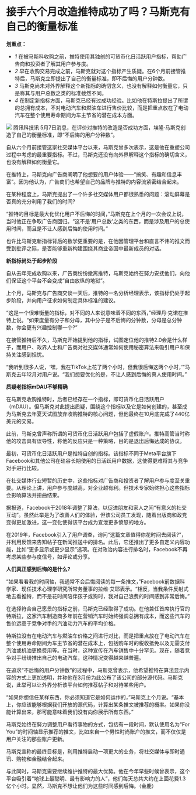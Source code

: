 # 接手六个月改造推特成功了吗？马斯克有自己的衡量标准

**划重点：**

  * _1_ 在被马斯科收购之前，推特使用其独创的可货币化日活跃用户指标，帮助广告商和投资者了解其用户参与度。
  * _2_ 早在收购交易完成之前，马斯克就对这个指标产生质疑。在6个月前接管推特后，马斯克立即提出了自己的衡量标准，即不后悔的用户分钟数。
  * _3_ 马斯克尚未对外界解释这个新指标的确切含义，也没有解释如何衡量它，只是称其与用户总数之类的标准截然不同。
  * _4_ 在制定新指标方面，马斯克已经有过成功经验。比如他在特斯拉提出了所谓的总拥有成本，不对电动汽车和燃油车进行售价比较，而是把重点放在了电动汽车在整个使用寿命期间为车主节省的潜在成本方面。

![](https://inews.gtimg.com/news_bt/O9fvl8O-HIuftJd5Hsp5oz99OxvejZ7HmXNGIrAIDQSvoAA/1000)
腾讯科技讯 5月7日消息，在评价对推特的改造是否成功方面，埃隆·马斯克创造了自己的衡量标准，即“不后悔的用户分钟数”。

自从六个月前接管这家社交媒体平台以来，马斯克曾多次表示，这是他在重塑公司过程中考虑的最重要指标。不过，马斯克还没有向外界解释这个指标的确切含义，也没有解释如何衡量它。

在推特上，马斯克向广告商阐明了他想要的用户体验——“搞笑、有趣和信息丰富”。因为他认为，广告商们也希望自己的品牌与推特的内容流紧密结合起来。

在某种程度上，马斯克提出了一个许多社交媒体用户都很熟悉的问题：滚动屏幕是否真的充分利用了我们的时间?

“推特的目标是最大化优化用户不后悔的时间，”马斯克在上个月的一次会议上说，当时他正在争取广告商回归。“这不是‘用户总数’之类的东西，而是涉及用户的总使用时间，而且是不让人感到后悔的使用时间。”

也许比马斯克新指标背后的数学更重要的是，在他因管理平台和直言不讳的推文而受到批评之际，是否能够重新构建围绕其商业帝国中最新成员的对话。

**新指标尚处于起步阶段**

自从去年完成收购以来，广告商纷纷撤离推特，马斯克始终在努力安抚他们，向他们保证这个平台不会变成“自由放纵的地狱”。

上个月，马斯克与广告商交谈一天后，推特的一名分析经理表示，该指标仍处于起步阶段，并向用户征求如何制定具体标准的建议。

“这是一个很难衡量的指标，对不同的人来说意味着不同的东西，”经理丹·克诺在推特上说。“如果度量有分子和分母，其中分子是不后悔的分钟数，分母是总分钟数，你会更有兴趣控制哪一个?”

在接管推特后不久，马斯克开始提到他的指标，试图定位他的推特2.0会是什么样子，而用户、政界人士和广告商对社交媒体通常如何使用秘密算法来吸引用户和保持关注感到担忧。

“我听到很多人说，‘嘿，我在TikTok上花了两个小时，但我很后悔这两个小时，’”马斯克去年12月对用户说。“我们想要优化的是，不让人感到后悔的真人使用时间。”

**质疑老指标mDAU不够精确**

在马斯克收购推特时，后者已经存在一个指标，即可货币化日活跃用户（mDAU）。但马斯克对此提出质疑，围绕这个指标以及它是如何创建的，甚至成为马斯克去年夏天试图放弃收购推特的核心问题，但他最终在10月底完成了440亿美元的交易。

此前，马斯克曾声称所谓的可货币化日活跃用户包括了虚假账户。推特高管当时称他的攻击具有误导性，称他的反应只是一种策略，目的是退出后悔达成的协议。

最初，可货币化日活跃用户是推特自创的指标。该指标不同于Meta平台旗下Facebook和其他公司在硅谷长期使用的日活跃用户数据，这使得更难将其与竞争对手进行比较。

在社交媒体行业短暂的历史中，这些指标对广告商和投资者了解用户参与度至关重要。从理论上讲，用户参与度越高，对企业越有利。但技术专家始终担心这些指标会影响算法并扭曲结果。

据报道，Facebook于2018年调整了算法，以促进朋友和家人之间“有意义的社交互动”。虽然此举是为了改善人们的体验，但该公司员工发现，随着出版商和政党变得更加激进，这一变化使得该平台成为宣泄更多愤怒的地方。

在2019年，Facebook引入了用户调查，询问“这篇文章值得你花时间去阅读?”，并利用反馈来告知帖子在新闻推送中的排名。此后，它还推出了更多自定义内容功能，比如“更多显示或更少显示”选项。在对政治内容进行排名时，Facebook不再考虑某些参与度信号，如评论或分享。

**人们真正感到后悔的是什么?**

“如果看看我的时间轴，我通常不会后悔阅读的每一条推文，”Facebook前数据科学家、现任技术心理学研究所常务董事的拉维·艾耶表示。“相反，当我条件反射式地去看推特，而不是花时间陪伴孩子或狗时，我对自己浪费的时间感到非常后悔。”

在选择符合自己愿景的指标之前，马斯克已经取得了成功。在他兼任首席执行官的特斯拉，这家汽车制造商多年前在营销汽车时始终强调总拥有成本，而这些汽车的售价远高于竞争对手的汽油动力汽车的平均价格。

特斯拉没有在电动汽车与燃油车价格之间进行对比，而是把重点放在了电动汽车在整个使用寿命期间为车主节省的潜在成本上，包括购车时的税收抵免以及无需支付汽油或机油更换费用等。在当时，这种宣传在汽车销售中十分罕见。现在，随着竞争对手纷纷推出自己的电动汽车，这种情况变得越来越普遍。

在追求“不后悔的用户分钟数”的过程中，马斯克曾表示，他希望推特在算法显示内容的方式上更加透明，并称他在3月份为此公布了该公司的部分源代码。马斯克说，此举可以让外界分析该平台如何推荐帖子和对待某些用户。

“如果你想信任某样东西，你必须知道它是如何运作的，”马斯克上个月说。“基本上，你应该能够根据我们开放的源代码，计算出某条推文被推荐的概率。如果你没能计算出来，那可能意味着我们没有向你展示所有东西。”

马斯克始终在努力调整用户看待事物的方式，包括有一段时间，默认使用名为“For
You”的时间轴显示推荐的推文，比如来自一个男性时尚账户的推文，而不仅仅是用户关注的那些账户更新。

马斯克宣称的最终目标是，利用推特启动一项更大的业务，将社交媒体与即时通讯、购物和金融结合起来。

与此同时，马斯克需要继续维护推特的最大优势。他在今年早些时候曾表示，这个平台吸引着“地球上最聪明、最有影响力的人”，他们每天总共大约在上面花费1.3亿个小时。显然，马斯克不想让他们为这些时间感到后悔。（金鹿）

